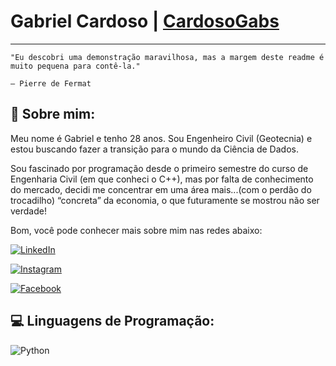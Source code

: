 # Gabriel Cardoso | [CardosoGabs](https://github.com/CardosoGabs)

---
    "Eu descobri uma demonstração maravilhosa, mas a margem deste readme é muito pequena para contê-la."
                                                                                       — Pierre de Fermat



## 📜 Sobre mim:
  Meu nome é Gabriel e tenho 28 anos. Sou Engenheiro Civil (Geotecnia) e estou buscando fazer a transição para o mundo da Ciência de Dados. 

  Sou fascinado por programação desde o primeiro semestre do curso de Engenharia Civil (em que conheci o C++), mas por falta de conhecimento do mercado, decidi me concentrar em uma área mais...(com o perdão do trocadilho) “concreta” da economia, o que futuramente se mostrou não ser verdade!

Bom, você pode conhecer mais sobre mim nas redes abaixo:

[![LinkedIn](https://img.shields.io/badge/LinkedIn-000?style=for-the-badge&logo=linkedin&logoColor=0E76A8)](https://www.linkedin.com/in/gabriel-cardoso-0078b0101/)

[![Instagram](https://img.shields.io/badge/Instagram-000?style=for-the-badge&logo=instagram)](https://www.instagram.com/_cardosobiiel?fbclid=IwAR0zVE8FiTaSAvmM4X-3G0kSs6zqUOQzPq386V9An21AdJMrUHgDUQ8JrM4/)

[![Facebook](https://img.shields.io/badge/Facebook-000?style=for-the-badge&logo=facebook)](https://www.facebook.com/gabrielcardosott/)

## 💻 Linguagens de Programação:

![Python](https://img.shields.io/badge/Python-000?style=for-the-badge&logo=python)